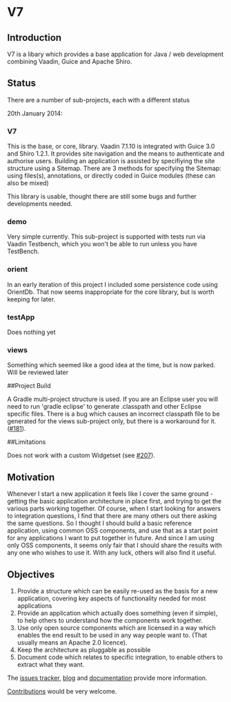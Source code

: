# V7

## Introduction
V7 is a libary which provides a base application for Java / web development combining Vaadin, Guice and Apache Shiro. 

## Status

There are a number of sub-projects, each with a different status

20th January 2014:  

### V7

This is the base, or core, library.  Vaadin 7.1.10 is integrated with Guice 3.0 and Shiro 1.2.1.  It provides site navigation and the means to authenticate and authorise users. 
Building an application is assisted by specifiying the site structure using a Sitemap.  There are 3 methods for specifying the Sitemap: using files(s), annotations, or directly coded in Guice modules (these can also be mixed)

This library is usable, thought there are still some bugs and further developments needed.

### demo

Very simple currently.  This sub-project is supported with tests run via Vaadin Testbench, which you won't be able to run unless you have TestBench.

### orient

In an early iteration of this project I included some persistence code using OrientDb.  That now seems inappropriate for the core library, but is worth keeping for later.

### testApp

Does nothing yet

### views

Something which seemed like a good idea at the time, but is now parked. Will be reviewed later

##Project Build

A Gradle multi-project structure is used.  If you are an Eclipse user you will need to run 'gradle eclipse' to generate .classpath and other Eclipse specific files. There is a bug which causes an incorrect classpath file to be generated for the views sub-project only, but there is a workaround for it. ([#181](https://github.com/davidsowerby/v7/issues/181)). 

##Limitations

Does not work with a custom Widgetset (see [#207](https://github.com/davidsowerby/v7/issues/181)).


## Motivation
Whenever I start a new application it feels like I cover the same ground - getting the basic application architecture in place first, and trying to get the various parts working together.  Of course, when I start looking for answers to integration questions, I find that there are many others out there asking the same questions.  So I thought I should build a basic reference application, using common OSS components, and use that as a start point for any applications I want to put together in future.  And since I am using only OSS components, it seems only fair that I should share the results with any one who wishes to use it.  With any luck, others will also find it useful.

## Objectives

1. Provide a structure which can be easily re-used as the basis for a new application, covering key aspects of functionality needed for most applications
1. Provide an application which actually does something (even if simple), to help others to understand how the components work together.
1. Use only open source components which are licensed in a way which enables the end result to be used in any way people want to.  (That usually means an Apache 2.0 licence).
1. Keep the architecture as pluggable as possible
1. Document code which relates to specific integration, to enable others to extract what they want.



The [issues tracker](https://github.com/davidsowerby/v7/issues?milestone=7&state=open), [blog](http://rndjava.blogspot.co.uk/) and [documentation](https://sites.google.com/site/q3cjava/home) provide more information. 



[Contributions](https://sites.google.com/site/q3cjava/#TOC-Contributions) would be very welcome.
